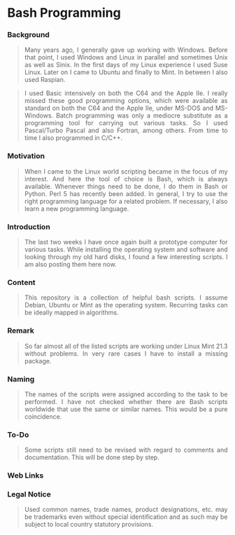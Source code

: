 # Bash Programming

### Background

> <p align="justify">Many years ago, I generally gave up working with Windows. Before that point, I used Windows and Linux in parallel and sometimes Unix as well as Sinix. In the first days of my Linux experience I used Suse Linux. Later on I came to Ubuntu and finally to Mint. In between I also used Raspian.</p>

> <p align="justify">I used Basic intensively on both the C64 and the Apple IIe. I really missed these good programming options, which were available as standard on both the C64 and the Apple IIe, under MS-DOS and MS-Windows. Batch programming was only a mediocre substitute as a programming tool for carrying out various tasks. So I used Pascal/Turbo Pascal and also Fortran, among others. From time to time I also programmed in C/C++.</p>

### Motivation

> <p align="justify">When I came to the Linux world scripting became in the focus of my interest. And here the tool of choice is Bash, which is always available. Whenever things need to be done, I do them in Bash or Python. Perl 5 has recently been added. In general, I try to use the right programming language for a related problem. If necessary, I also learn a new programming language.</p>

### Introduction

> <p align="justify">The last two weeks I have once again built a prototype computer for various tasks. While installing the operating system and software and looking through my old hard disks, I found a few interesting scripts. I am also posting them here now.</p>

### Content

> <p align="justify">This repository is a collection of helpful bash scripts. I assume Debian, Ubuntu or Mint as the operating system. Recurring tasks can be ideally mapped in algorithms.</p>

### Remark

> <p align="justify">So far almost all of the listed scripts are working under Linux Mint 21.3 without problems. In very rare cases I have to install a missing package.</p>

### Naming

> <p align="justify">The names of the scripts were assigned according to the task to be performed. I have not checked whether there are Bash scripts worldwide that use the same or similar names. This would be a pure coincidence.</p>

### To-Do

> <p align="justify">Some scripts still need to be revised with regard to comments and documentation. This will be done step by step.</p>

### Web Links

> <p align="justify"></p>

### Legal Notice

> <p align="justify">Used common names, trade names, product designations, etc. may be trademarks even without special identification and as such may be subject to local country statutory provisions.</p>
